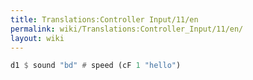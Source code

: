 ```yaml
---
title: Translations:Controller Input/11/en
permalink: wiki/Translations:Controller_Input/11/en/
layout: wiki
---
```


``` haskell
d1 $ sound "bd" # speed (cF 1 "hello")
```

